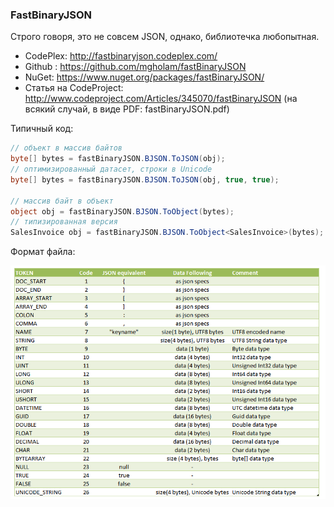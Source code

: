 ﻿### FastBinaryJSON

Строго говоря, это не совсем JSON, однако, библиотечка любопытная.

* CodePlex: http://fastbinaryjson.codeplex.com/
* Github : https://github.com/mgholam/fastBinaryJSON
* NuGet: https://www.nuget.org/packages/fastBinaryJSON/
* Статья на CodeProject: http://www.codeproject.com/Articles/345070/fastBinaryJSON (на всякий случай, в виде PDF: fastBinaryJSON.pdf)

Типичный код:

```csharp
// объект в массив байтов
byte[] bytes = fastBinaryJSON.BJSON.ToJSON(obj);
// оптимизированный датасет, строки в Unicode
byte[] bytes = fastBinaryJSON.BJSON.ToJSON(obj, true, true);
 
// массив байт в объект
object obj = fastBinaryJSON.BJSON.ToObject(bytes);
// типизированная версия
SalesInvoice obj = fastBinaryJSON.BJSON.ToObject<SalesInvoice>(bytes);
```

Формат файла:

![tokens](img/tokens.png)



